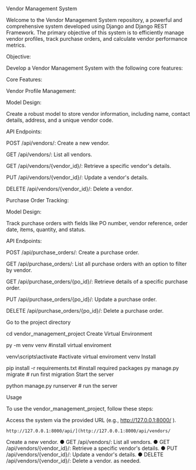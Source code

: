 Vendor Management System

Welcome to the Vendor Management System repository, a powerful and comprehensive system developed using Django and Django REST Framework. The primary objective of this system is to efficiently manage vendor profiles, track purchase orders, and calculate vendor performance metrics.

Objective:

Develop a Vendor Management System with the following core features:

Core Features:

Vendor Profile Management:

Model Design:

Create a robust model to store vendor information, including name, contact details, address, and a unique vendor code.

API Endpoints:

POST /api/vendors/: Create a new vendor.

GET /api/vendors/: List all vendors.

GET /api/vendors/{vendor_id}/: Retrieve a specific vendor's details.

PUT /api/vendors/{vendor_id}/: Update a vendor's details.

DELETE /api/vendors/{vendor_id}/: Delete a vendor.

Purchase Order Tracking:

Model Design:

Track purchase orders with fields like PO number, vendor reference, order date, items, quantity, and status.

API Endpoints:

POST /api/purchase_orders/: Create a purchase order.

GET /api/purchase_orders/: List all purchase orders with an option to filter by vendor.

GET /api/purchase_orders/{po_id}/: Retrieve details of a specific purchase order.

PUT /api/purchase_orders/{po_id}/: Update a purchase order.

DELETE /api/purchase_orders/{po_id}/: Delete a purchase order.

Go to the project directory

  cd vendor_management_project
Create Virtual Environment

  py -m venv venv   #install virtual enviroment
  
  venv\scripts\activate   #activate virtual enviroment venv
Install

  pip install -r requirements.txt #install required packages
  py manage.py migrate # run first migration
Start the server

  python manage.py runserver # run the server


  Usage
  
To use the vendor_management_project, follow these steps:

Access the system via the provided URL (e.g., http://127.0.0.1:8000/ ).

    http://127.0.0.1:8000/api/](http://127.0.0.1:8000/api/vendors/
Create a new vendor. ● GET /api/vendors/: List all vendors. ● GET /api/vendors/{vendor_id}/: Retrieve a specific vendor's details. ● PUT /api/vendors/{vendor_id}/: Update a vendor's details. ● DELETE /api/vendors/{vendor_id}/: Delete a vendor. as needed.

